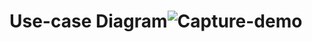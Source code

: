 # Use-case Diagram![Capture-demo](https://user-images.githubusercontent.com/79570702/159761087-32eb6393-e217-470c-a408-51f14753dc85.PNG)
